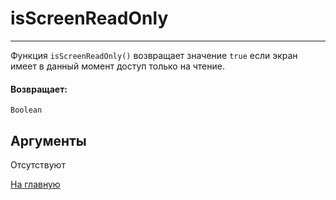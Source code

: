 # isScreenReadOnly

---

Функция `isScreenReadOnly()` возвращает значение `true` если экран имеет в данный момент доступ только на чтение.

#### Возвращает:

`Boolean`

## Аргументы

Отсутствуют



[На главную](./ecmfunctions/)
